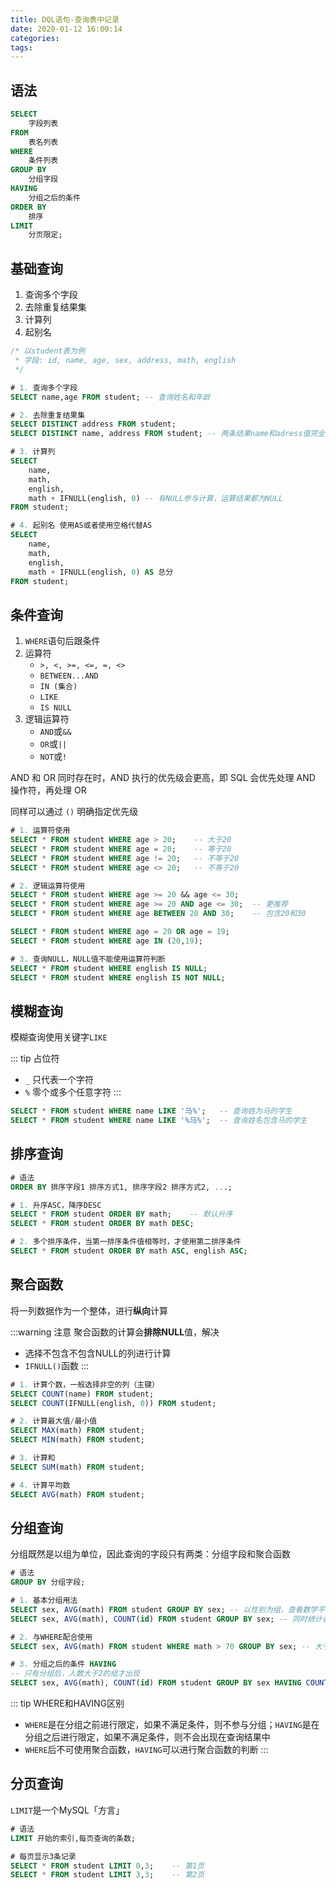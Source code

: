 ```yaml
---
title: DQL语句-查询表中记录
date: 2020-01-12 16:00:14
categories: 
tags:
---
```

## 语法
```sql
SELECT
    字段列表
FROM
    表名列表
WHERE
    条件列表
GROUP BY
    分组字段
HAVING
    分组之后的条件
ORDER BY
    排序
LIMIT
    分页限定;
```

## 基础查询
1. 查询多个字段
2. 去除重复结果集
3. 计算列
4. 起别名

```sql
/* 以student表为例
 * 字段: id, name, age, sex, address, math, english
 */

# 1. 查询多个字段
SELECT name,age FROM student; -- 查询姓名和年龄

# 2. 去除重复结果集
SELECT DISTINCT address FROM student;
SELECT DISTINCT name, address FROM student; -- 两条结果name和adress值完全一样才算重复

# 3. 计算列
SELECT 
    name, 
    math, 
    english, 
    math + IFNULL(english, 0) -- 有NULL参与计算，运算结果都为NULL
FROM student;

# 4. 起别名 使用AS或者使用空格代替AS
SELECT 
    name, 
    math, 
    english, 
    math + IFNULL(english, 0) AS 总分 
FROM student;
```

## 条件查询
1. `WHERE`语句后跟条件
2. 运算符
    + `>, <, >=, <=, =, <>`
    + `BETWEEN...AND`
    + `IN (集合)`
    + `LIKE`
    + `IS NULL`
3. 逻辑运算符
    + `AND`或`&&`
    + `OR`或`||`
    + `NOT`或`!`

AND 和 OR 同时存在时，AND 执行的优先级会更高，即 SQL 会优先处理 AND 操作符，再处理 OR

同样可以通过 `()` 明确指定优先级

```sql
# 1. 运算符使用
SELECT * FROM student WHERE age > 20;    -- 大于20
SELECT * FROM student WHERE age = 20;    -- 等于20
SELECT * FROM student WHERE age != 20;   -- 不等于20
SELECT * FROM student WHERE age <> 20;   -- 不等于20

# 2. 逻辑运算符使用
SELECT * FROM student WHERE age >= 20 && age <= 30;
SELECT * FROM student WHERE age >= 20 AND age <= 30;  -- 更推荐
SELECT * FROM student WHERE age BETWEEN 20 AND 30;    -- 包含20和30

SELECT * FROM student WHERE age = 20 OR age = 19;
SELECT * FROM student WHERE age IN (20,19);

# 3. 查询NULL，NULL值不能使用运算符判断
SELECT * FROM student WHERE english IS NULL;
SELECT * FROM student WHERE english IS NOT NULL;
```

## 模糊查询
模糊查询使用关键字`LIKE`

::: tip 占位符
- `_` 只代表一个字符
- `%` 零个或多个任意字符
:::

```sql
SELECT * FROM student WHERE name LIKE '马%';   -- 查询姓为马的学生
SELECT * FROM student WHERE name LIKE '%马%';  -- 查询姓名包含马的学生
```

## 排序查询
```sql
# 语法
ORDER BY 排序字段1 排序方式1, 排序字段2 排序方式2, ...;

# 1. 升序ASC，降序DESC
SELECT * FROM student ORDER BY math;    -- 默认升序
SELECT * FROM student ORDER BY math DESC;

# 2. 多个排序条件，当第一排序条件值相等时，才使用第二排序条件
SELECT * FROM student ORDER BY math ASC, english ASC;
```

## 聚合函数
将一列数据作为一个整体，进行**纵向**计算

:::warning 注意
聚合函数的计算会**排除NULL**值，解决
- 选择不包含不包含NULL的列进行计算
- `IFNULL()`函数
:::

```sql
# 1. 计算个数，一般选择非空的列（主键）
SELECT COUNT(name) FROM student;
SELECT COUNT(IFNULL(english, 0)) FROM student;

# 2. 计算最大值/最小值
SELECT MAX(math) FROM student;
SELECT MIN(math) FROM student;

# 3. 计算和
SELECT SUM(math) FROM student;

# 4. 计算平均数
SELECT AVG(math) FROM student;
```

## 分组查询
分组既然是以组为单位，因此查询的字段只有两类：分组字段和聚合函数

```sql
# 语法
GROUP BY 分组字段;

# 1. 基本分组用法
SELECT sex, AVG(math) FROM student GROUP BY sex; -- 以性别为组，查看数学平均分
SELECT sex, AVG(math), COUNT(id) FROM student GROUP BY sex; -- 同时统计各组人数

# 2. 与WHERE配合使用
SELECT sex, AVG(math) FROM student WHERE math > 70 GROUP BY sex; -- 大于70分才参与分组

# 3. 分组之后的条件 HAVING
-- 只有分组后，人数大于2的组才出现
SELECT sex, AVG(math), COUNT(id) FROM student GROUP BY sex HAVING COUNT(id) > 2;
```
::: tip WHERE和HAVING区别
- `WHERE`是在分组之前进行限定，如果不满足条件，则不参与分组；`HAVING`是在分组之后进行限定，如果不满足条件，则不会出现在查询结果中
- `WHERE`后不可使用聚合函数，`HAVING`可以进行聚合函数的判断
:::

## 分页查询
`LIMIT`是一个MySQL「方言」
```sql
# 语法
LIMIT 开始的索引,每页查询的条数;

# 每页显示3条记录
SELECT * FROM student LIMIT 0,3;    -- 第1页
SELECT * FROM student LIMIT 3,3;    -- 第2页
```